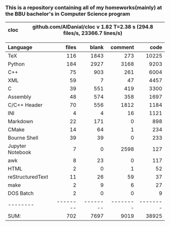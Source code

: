 ### This is a repository containing all of my homeworks(mainly) at the BBU bachelor's in Computer Science program


cloc|github.com/AlDanial/cloc v 1.82  T=2.38 s (294.8 files/s, 23366.7 lines/s)
--- | ---

Language|files|blank|comment|code
:-------|-------:|-------:|-------:|-------:
TeX|116|1843|273|10225
Python|184|2927|3168|9203
C++|75|903|261|6004
XML|59|7|47|4457
C|39|551|419|3300
Assembly|48|574|358|1697
C/C++ Header|70|556|1812|1184
INI|4|4|16|1121
Markdown|22|171|0|898
CMake|14|64|1|234
Bourne Shell|39|39|0|233
Jupyter Notebook|7|0|2598|127
awk|8|23|0|117
HTML|2|0|1|52
reStructuredText|11|26|59|37
make|2|9|6|27
DOS Batch|2|0|0|9
--------|--------|--------|--------|--------
SUM:|702|7697|9019|38925


